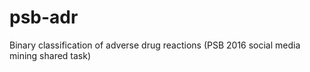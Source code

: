 # psb-adr
Binary classification of adverse drug reactions (PSB 2016 social media mining shared task)
